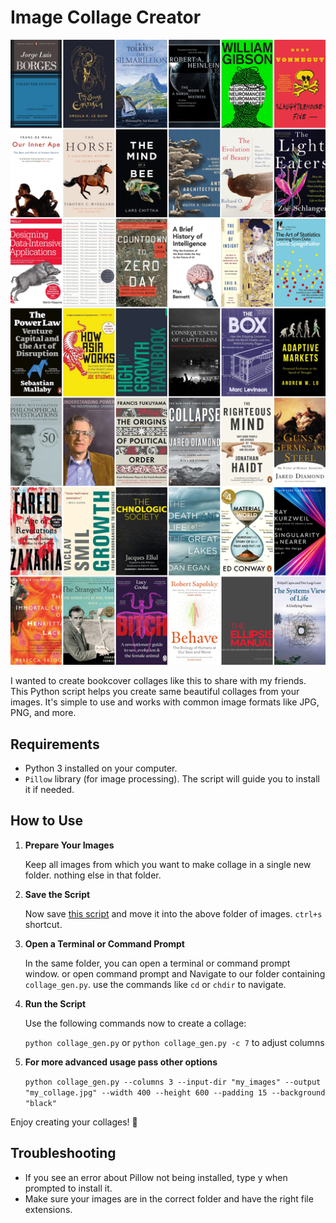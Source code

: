 <head>
  <meta property="og:title" content="Bookcovers collage creator">
  <meta property="og:description" content="Works on all systems with python">
</head>

# Image Collage Creator

![my 2025 book collage](collage_output.jpg)

I wanted to create bookcover collages like this to share with my friends.
This Python script helps you create same beautiful collages from your images. It's simple to use and works with common image formats like JPG, PNG, and more.

## Requirements

- Python 3 installed on your computer.
- `Pillow` library (for image processing). The script will guide you to install it if needed.

## How to Use
1. **Prepare Your Images**

   Keep all images from which you want to make collage in a single new folder. nothing else in that folder.

2. **Save the Script**  
   
   Now save [this script](https://github.com/vizagite/collage_creator/blob/main/collage_gen.py?raw=true) and move it into the above folder of images. `ctrl+s` shortcut.

3. **Open a Terminal or Command Prompt** 
    
    In the same folder, you can open a terminal or command prompt window.
    or open command prompt and Navigate to our folder containing `collage_gen.py`. use the commands like `cd` or `chdir` to navigate.

4. **Run the Script**  
   
   Use the following commands now to create a collage:

   `python collage_gen.py` or `python collage_gen.py -c 7` to adjust columns

5. **For more advanced usage pass other options**
    
    `python collage_gen.py --columns 3 --input-dir "my_images" --output "my_collage.jpg" --width 400 --height 600 --padding 15 --background "black"`

Enjoy creating your collages! 🎉


## Troubleshooting
- If you see an error about Pillow not being installed, type y when prompted to install it.
- Make sure your images are in the correct folder and have the right file extensions.